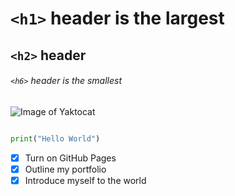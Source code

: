 # `<h1>` header is the largest

## `<h2>` header

###### `<h6>` header is the smallest


![Image of Yaktocat](https://octodex.github.com/images/yaktocat.png)

```python

print("Hello World")
```
- [X] Turn on GitHub Pages
- [X] Outline my portfolio
- [X] Introduce myself to the world
